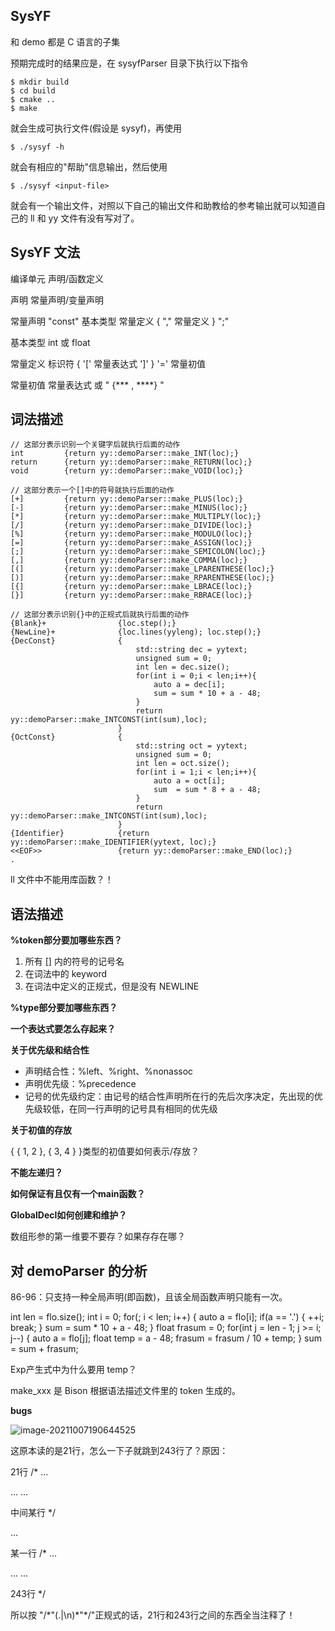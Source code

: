 ## SysYF

和 demo 都是 C 语言的子集

预期完成时的结果应是，在 sysyfParser 目录下执行以下指令

```
$ mkdir build
$ cd build
$ cmake ..
$ make
```

就会生成可执行文件(假设是 sysyf)，再使用

```
$ ./sysyf -h
```

就会有相应的"帮助"信息输出，然后使用

```
$ ./sysyf <input-file>
```

就会有一个输出文件，对照以下自己的输出文件和助教给的参考输出就可以知道自己的 ll 和 yy 文件有没有写对了。

## SysYF 文法

编译单元			声明/函数定义

声明					常量声明/变量声明

常量声明			"const" 基本类型 常量定义 { "," 常量定义 } ";"

基本类型			int 或 float

常量定义			标识符 { '['    常量表达式    ']' }    '='	常量初值

常量初值			常量表达式 或 " {**\* , \*\*\*\*} "

## 词法描述

```
// 这部分表示识别一个关键字后就执行后面的动作
int         {return yy::demoParser::make_INT(loc);}
return      {return yy::demoParser::make_RETURN(loc);}
void        {return yy::demoParser::make_VOID(loc);}

// 这部分表示一个[]中的符号就执行后面的动作
[+]         {return yy::demoParser::make_PLUS(loc);}
[-]         {return yy::demoParser::make_MINUS(loc);}
[*]         {return yy::demoParser::make_MULTIPLY(loc);}
[/]         {return yy::demoParser::make_DIVIDE(loc);}
[%]         {return yy::demoParser::make_MODULO(loc);}
[=]         {return yy::demoParser::make_ASSIGN(loc);}
[;]         {return yy::demoParser::make_SEMICOLON(loc);}
[,]         {return yy::demoParser::make_COMMA(loc);}
[(]         {return yy::demoParser::make_LPARENTHESE(loc);}
[)]         {return yy::demoParser::make_RPARENTHESE(loc);}
[{]         {return yy::demoParser::make_LBRACE(loc);}
[}]         {return yy::demoParser::make_RBRACE(loc);}

// 这部分表示识别{}中的正规式后就执行后面的动作
{Blank}+                {loc.step();}
{NewLine}+              {loc.lines(yyleng); loc.step();}
{DecConst}              {
                            std::string dec = yytext;
                            unsigned sum = 0;
                            int len = dec.size();
                            for(int i = 0;i < len;i++){
                                auto a = dec[i];
                                sum = sum * 10 + a - 48;
                            }
                            return yy::demoParser::make_INTCONST(int(sum),loc);
                        }
{OctConst}              {
                            std::string oct = yytext;
                            unsigned sum = 0;
                            int len = oct.size();
                            for(int i = 1;i < len;i++){
                                auto a = oct[i];
                                sum  = sum * 8 + a - 48;
                            }
                            return yy::demoParser::make_INTCONST(int(sum),loc);
                        }
{Identifier}            {return yy::demoParser::make_IDENTIFIER(yytext, loc);}
<<EOF>>                 {return yy::demoParser::make_END(loc);}
.
```

ll 文件中不能用库函数？！

## 语法描述

__%token部分要加哪些东西？__

1. 所有 [] 内的符号的记号名
2. 在词法中的 keyword
3. 在词法中定义的正规式，但是没有 NEWLINE

__%type部分要加哪些东西？__

__一个表达式要怎么存起来？__

__关于优先级和结合性__

* 声明结合性：%left、%right、%nonassoc
* 声明优先级：%precedence
* 记号的优先级约定：由记号的结合性声明所在行的先后次序决定，先出现的优先级较低，在同一行声明的记号具有相同的优先级

__关于初值的存放__

{ { 1, 2 }, { 3, 4 } }类型的初值要如何表示/存放？

__不能左递归？__

__如何保证有且仅有一个main函数？__

__GlobalDecl如何创建和维护？__

数组形参的第一维要不要存？如果存存在哪？

## 对 demoParser 的分析

86-96：只支持一种全局声明(即函数)，且该全局函数声明只能有一次。





int len = flo.size();
                                int i = 0;
                                for(; i < len; i++)
                                {
                                    auto a = flo[i];
                                    if(a == '.')
                                    {
                                        ++i;
                                        break;
                                    }
                                    sum = sum * 10 + a - 48; 
                                }
                                float frasum = 0;
                                for(int j = len - 1; j >= i; j--)
                                {
                                    auto a = flo[j];
                                    float temp = a - 48;
                                    frasum = frasum / 10 + temp;
                                }
                                sum = sum + frasum;

Exp产生式中为什么要用 temp？

make_xxx 是 Bison 根据语法描述文件里的 token 生成的。



__bugs__

![image-20211007190644525](/media/snowball/Data/USTC/CompilerH/Lab/Lab4/myshixun/PW/P2/image-20211007190644525.png)

这原本读的是21行，怎么一下子就跳到243行了？原因：

21行				/* ...

...						  ...

中间某行		*/

...

某一行			/* ...

...						 ...

243行			*/

所以按 "/*"(.|\n)\*"\*/"正规式的话，21行和243行之间的东西全当注释了！
